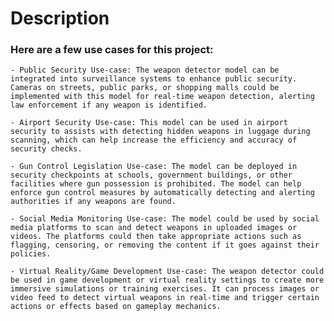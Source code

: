 
# Description

### Here are a few use cases for this project:

    - Public Security Use-case: The weapon detector model can be integrated into surveillance systems to enhance public security. Cameras on streets, public parks, or shopping malls could be implemented with this model for real-time weapon detection, alerting law enforcement if any weapon is identified.

    - Airport Security Use-case: This model can be used in airport security to assists with detecting hidden weapons in luggage during scanning, which can help increase the efficiency and accuracy of security checks.

    - Gun Control Legislation Use-case: The model can be deployed in security checkpoints at schools, government buildings, or other facilities where gun possession is prohibited. The model can help enforce gun control measures by automatically detecting and alerting authorities if any weapons are found.

    - Social Media Monitoring Use-case: The model could be used by social media platforms to scan and detect weapons in uploaded images or videos. The platforms could then take appropriate actions such as flagging, censoring, or removing the content if it goes against their policies.

    - Virtual Reality/Game Development Use-case: The weapon detector could be used in game development or virtual reality settings to create more immersive simulations or training exercises. It can process images or video feed to detect virtual weapons in real-time and trigger certain actions or effects based on gameplay mechanics.

